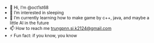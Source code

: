 - 👋 Hi, I’m @oct1st68
- 👀 I’m interested in sleeping
- 🌱 I’m currently learning how to make game by c++, java, and maybe a little AI in the future
- 📫 How to reach me trungpnn.si.k2124@gmail.com
- ⚡ Fun fact: if you know, you know

<!---
oct1st68/oct1st68 is a ✨ special ✨ repository because its `README.md` (this file) appears on your GitHub profile.
You can click the Preview link to take a look at your changes.
--->
